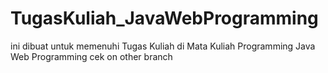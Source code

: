 # TugasKuliah_JavaWebProgramming
ini dibuat untuk memenuhi Tugas Kuliah di Mata Kuliah Programming Java Web Programming
cek on other branch
